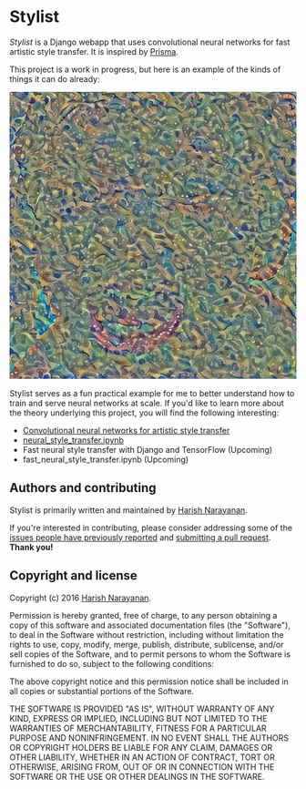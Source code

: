 # Stylist

*Stylist* is a Django webapp that uses convolutional neural networks
for fast artistic style transfer. It is inspired by
[Prisma](http://prisma-ai.com).

This project is a work in progress, but here is an example of the
kinds of things it can do already:

![An example style transformation](core/images/example.gif)

Stylist serves as a fun practical example for me to better understand
how to train and serve neural networks at scale. If you'd like to
learn more about the theory underlying this project, you will find the
following interesting:

- [Convolutional neural networks for artistic style transfer](https://harishnarayanan.org/writing/artistic-style-transfer/)
- [neural_style_transfer.ipynb](core/neural_style_transfer.ipynb)
- Fast neural style transfer with Django and TensorFlow (Upcoming)
- fast_neural_style_transfer.ipynb (Upcoming)

## Authors and contributing

Stylist is primarily written and maintained by [Harish
Narayanan](https://harishnarayanan.org).

If you're interested in contributing, please consider addressing some
of the [issues people have previously
reported](https://github.com/hnarayanan/stylist/issues) and
[submitting a pull
request](https://help.github.com/articles/using-pull-requests/). **Thank
you!**

## Copyright and license

Copyright (c) 2016 [Harish Narayanan](https://harishnarayanan.org).

Permission is hereby granted, free of charge, to any person obtaining a copy
of this software and associated documentation files (the "Software"), to deal
in the Software without restriction, including without limitation the rights
to use, copy, modify, merge, publish, distribute, sublicense, and/or sell
copies of the Software, and to permit persons to whom the Software is
furnished to do so, subject to the following conditions:

The above copyright notice and this permission notice shall be included in
all copies or substantial portions of the Software.

THE SOFTWARE IS PROVIDED "AS IS", WITHOUT WARRANTY OF ANY KIND, EXPRESS OR
IMPLIED, INCLUDING BUT NOT LIMITED TO THE WARRANTIES OF MERCHANTABILITY,
FITNESS FOR A PARTICULAR PURPOSE AND NONINFRINGEMENT. IN NO EVENT SHALL THE
AUTHORS OR COPYRIGHT HOLDERS BE LIABLE FOR ANY CLAIM, DAMAGES OR OTHER
LIABILITY, WHETHER IN AN ACTION OF CONTRACT, TORT OR OTHERWISE, ARISING FROM,
OUT OF OR IN CONNECTION WITH THE SOFTWARE OR THE USE OR OTHER DEALINGS IN
THE SOFTWARE.
